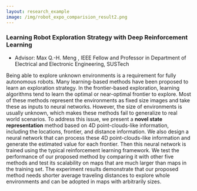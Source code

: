 ```yaml
---
layout: research_example
image: /img/robot_expo_comparision_result2.png
---
```



### Learning Robot Exploration Strategy with Deep Reinforcement Learning
* Advisor: Max Q.-H. Meng , IEEE Fellow and Professor in Department of Electrical and Electronic Engineering, SUSTech

Being able to explore unknown environments is a requirement for fully autonomous robots. Many learning-based methods have been proposed to learn an exploration strategy. In the frontier-based exploration, learning algorithms tend to learn the optimal or near-optimal frontier to explore. Most of these methods represent the environments as fixed size images and take these as inputs to neural networks. However, the size of environments is usually unknown, which makes these methods fail to generalize to real world scenarios. To address this issue, we present a **novel state representation** method based on 4D point-clouds-like information, including the locations, frontier, and distance information. We also design a neural network that can process these 4D point-clouds-like information and generate the estimated value for each frontier. Then this neural network is trained using the typical reinforcement learning framework. We test the performance of our proposed method by comparing it with other five methods and test its scalability on maps that are much larger than maps in the training set. The experiment results demonstrate that our proposed method needs shorter average traveling distances to explore whole environments and can be adopted in maps with arbitrarily sizes.


